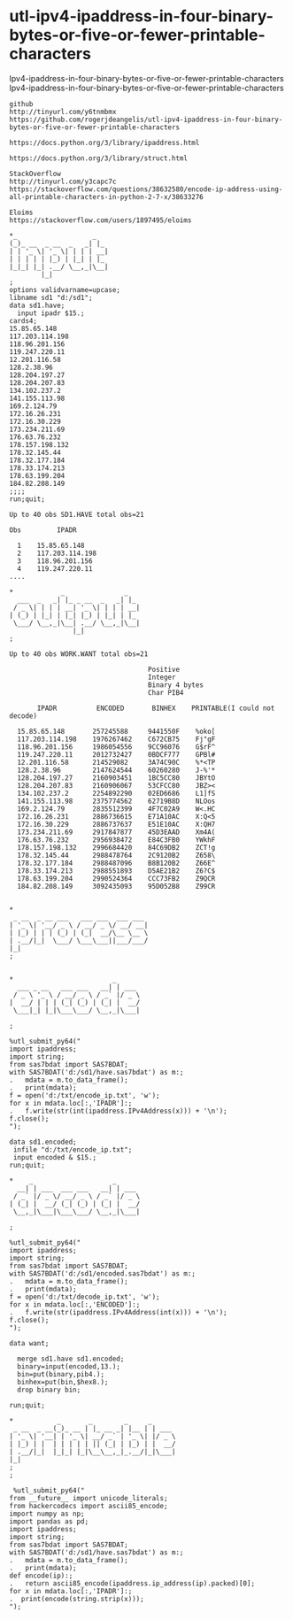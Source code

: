 # utl-ipv4-ipaddress-in-four-binary-bytes-or-five-or-fewer-printable-characters
Ipv4-ipaddress-in-four-binary-bytes-or-five-or-fewer-printable-characters 
    Ipv4-ipaddress-in-four-binary-bytes-or-five-or-fewer-printable-characters                                                  
                                                                                                                               
    github                                                                                                                     
    http://tinyurl.com/y6tnmbmx                                                                                                
    https://github.com/rogerjdeangelis/utl-ipv4-ipaddress-in-four-binary-bytes-or-five-or-fewer-printable-characters           
                                                                                                                               
    https://docs.python.org/3/library/ipaddress.html                                                                           
                                                                                                                               
    https://docs.python.org/3/library/struct.html                                                                              
                                                                                                                               
    StackOverflow                                                                                                              
    http://tinyurl.com/y3capc7c                                                                                                
    https://stackoverflow.com/questions/38632580/encode-ip-address-using-all-printable-characters-in-python-2-7-x/38633276     
                                                                                                                               
    Eloims                                                                                                                     
    https://stackoverflow.com/users/1897495/eloims                                                                             
                                                                                                                               
    *_                   _                                                                                                     
    (_)_ __  _ __  _   _| |_                                                                                                   
    | | '_ \| '_ \| | | | __|                                                                                                  
    | | | | | |_) | |_| | |_                                                                                                   
    |_|_| |_| .__/ \__,_|\__|                                                                                                  
            |_|                                                                                                                
    ;                                                                                                                          
    options validvarname=upcase;                                                                                               
    libname sd1 "d:/sd1";                                                                                                      
    data sd1.have;                                                                                                             
      input ipadr $15.;                                                                                                        
    cards4;                                                                                                                    
    15.85.65.148                                                                                                               
    117.203.114.198                                                                                                            
    118.96.201.156                                                                                                             
    119.247.220.11                                                                                                             
    12.201.116.58                                                                                                              
    128.2.38.96                                                                                                                
    128.204.197.27                                                                                                             
    128.204.207.83                                                                                                             
    134.102.237.2                                                                                                              
    141.155.113.98                                                                                                             
    169.2.124.79                                                                                                               
    172.16.26.231                                                                                                              
    172.16.30.229                                                                                                              
    173.234.211.69                                                                                                             
    176.63.76.232                                                                                                              
    178.157.198.132                                                                                                            
    178.32.145.44                                                                                                              
    178.32.177.184                                                                                                             
    178.33.174.213                                                                                                             
    178.63.199.204                                                                                                             
    184.82.208.149                                                                                                             
    ;;;;                                                                                                                       
    run;quit;                                                                                                                  
                                                                                                                               
    Up to 40 obs SD1.HAVE total obs=21                                                                                         
                                                                                                                               
    Obs         IPADR                                                                                                          
                                                                                                                               
      1    15.85.65.148                                                                                                        
      2    117.203.114.198                                                                                                     
      3    118.96.201.156                                                                                                      
      4    119.247.220.11                                                                                                      
    ....                                                                                                                       
                                                                                                                               
    *            _               _                                                                                             
      ___  _   _| |_ _ __  _   _| |_                                                                                           
     / _ \| | | | __| '_ \| | | | __|                                                                                          
    | (_) | |_| | |_| |_) | |_| | |_                                                                                           
     \___/ \__,_|\__| .__/ \__,_|\__|                                                                                          
                    |_|                                                                                                        
    ;                                                                                                                          
                                                                                                                               
    Up to 40 obs WORK.WANT total obs=21                                                                                        
                                                                                                                               
                                       Positive                                                                                
                                       Integer                                                                                 
                                       Binary 4 bytes                                                                          
                                       Char PIB4                                                                               
                                                                                                                               
           IPADR          ENCODED       BINHEX    PRINTABLE(I could not decode)                                                
                                                                                                                               
      15.85.65.148       257245588     9441550F    %oko[                                                                       
      117.203.114.198    1976267462    C672CB75    Fj"gF                                                                       
      118.96.201.156     1986054556    9CC96076    G$rF^                                                                       
      119.247.220.11     2012732427    0BDCF777    GPBl#                                                                       
      12.201.116.58      214529082     3A74C90C    %*<TP                                                                       
      128.2.38.96        2147624544    60260280    J-%'*                                                                       
      128.204.197.27     2160903451    1BC5CC80    JBYtO                                                                       
      128.204.207.83     2160906067    53CFCC80    JBZ><                                                                       
      134.102.237.2      2254892290    02ED6686    L1]fS                                                                       
      141.155.113.98     2375774562    62719B8D    NLOos                                                                       
      169.2.124.79       2835512399    4F7C02A9    W<.HC                                                                       
      172.16.26.231      2886736615    E71A10AC    X:Q<5                                                                       
      172.16.30.229      2886737637    E51E10AC    X:QH7                                                                       
      173.234.211.69     2917847877    45D3EAAD    Xm4A(                                                                       
      176.63.76.232      2956938472    E84C3FB0    YWkhF                                                                       
      178.157.198.132    2996684420    84C69DB2    ZCT!g                                                                       
      178.32.145.44      2988478764    2C9120B2    Z658\                                                                       
      178.32.177.184     2988487096    B8B120B2    Z66E^                                                                       
      178.33.174.213     2988551893    D5AE21B2    Z6?C$                                                                       
      178.63.199.204     2990524364    CCC73FB2    Z9QCR                                                                       
      184.82.208.149     3092435093    95D052B8    Z99CR                                                                       
                                                                                                                               
                                                                                                                               
    *                                                                                                                          
     _ __  _ __ ___   ___ ___  ___ ___                                                                                         
    | '_ \| '__/ _ \ / __/ _ \/ __/ __|                                                                                        
    | |_) | | | (_) | (_|  __/\__ \__ \                                                                                        
    | .__/|_|  \___/ \___\___||___/___/                                                                                        
    |_|                                                                                                                        
    ;                                                                                                                          
                                                                                                                               
                                                                                                                               
    *                         _                                                                                                
      ___ _ __   ___ ___   __| | ___                                                                                           
     / _ \ '_ \ / __/ _ \ / _` |/ _ \                                                                                          
    |  __/ | | | (_| (_) | (_| |  __/                                                                                          
     \___|_| |_|\___\___/ \__,_|\___|                                                                                          
                                                                                                                               
    ;                                                                                                                          
                                                                                                                               
    %utl_submit_py64("                                                                                                         
    import ipaddress;                                                                                                          
    import string;                                                                                                             
    from sas7bdat import SAS7BDAT;                                                                                             
    with SAS7BDAT('d:/sd1/have.sas7bdat') as m:;                                                                               
    .   mdata = m.to_data_frame();                                                                                             
    .   print(mdata);                                                                                                          
    f = open('d:/txt/encode_ip.txt', 'w');                                                                                     
    for x in mdata.loc[:,'IPADR']:;                                                                                            
    .   f.write(str(int(ipaddress.IPv4Address(x))) + '\n');                                                                    
    f.close();                                                                                                                 
    ");                                                                                                                        
                                                                                                                               
    data sd1.encoded;                                                                                                          
     infile "d:/txt/encode_ip.txt";                                                                                            
     input encoded & $15.;                                                                                                     
    run;quit;                                                                                                                  
                                                                                                                               
    *    _                    _                                                                                                
      __| | ___  ___ ___   __| | ___                                                                                           
     / _` |/ _ \/ __/ _ \ / _` |/ _ \                                                                                          
    | (_| |  __/ (_| (_) | (_| |  __/                                                                                          
     \__,_|\___|\___\___/ \__,_|\___|                                                                                          
                                                                                                                               
    ;                                                                                                                          
                                                                                                                               
    %utl_submit_py64("                                                                                                         
    import ipaddress;                                                                                                          
    import string;                                                                                                             
    from sas7bdat import SAS7BDAT;                                                                                             
    with SAS7BDAT('d:/sd1/encoded.sas7bdat') as m:;                                                                            
    .   mdata = m.to_data_frame();                                                                                             
    .   print(mdata);                                                                                                          
    f = open('d:/txt/decode_ip.txt', 'w');                                                                                     
    for x in mdata.loc[:,'ENCODED']:;                                                                                          
    .   f.write(str(ipaddress.IPv4Address(int(x))) + '\n');                                                                    
    f.close();                                                                                                                 
    ");                                                                                                                        
                                                                                                                               
    data want;                                                                                                                 
                                                                                                                               
      merge sd1.have sd1.encoded;                                                                                              
      binary=input(encoded,13.);                                                                                               
      bin=put(binary,pib4.);                                                                                                   
      binhex=put(bin,$hex8.);                                                                                                  
      drop binary bin;                                                                                                         
                                                                                                                               
    run;quit;                                                                                                                  
                                                                                                                               
    *           _       _        _     _                                                                                       
     _ __  _ __(_)_ __ | |_ __ _| |__ | | ___                                                                                  
    | '_ \| '__| | '_ \| __/ _` | '_ \| |/ _ \                                                                                 
    | |_) | |  | | | | | || (_| | |_) | |  __/                                                                                 
    | .__/|_|  |_|_| |_|\__\__,_|_.__/|_|\___|                                                                                 
    |_|                                                                                                                        
    ;                                                                                                                          
    ;                                                                                                                          
                                                                                                                               
     %utl_submit_py64("                                                                                                        
    from __future__ import unicode_literals;                                                                                   
    from hackercodecs import ascii85_encode;                                                                                   
    import numpy as np;                                                                                                        
    import pandas as pd;                                                                                                       
    import ipaddress;                                                                                                          
    import string;                                                                                                             
    from sas7bdat import SAS7BDAT;                                                                                             
    with SAS7BDAT('d:/sd1/have.sas7bdat') as m:;                                                                               
    .   mdata = m.to_data_frame();                                                                                             
    .   print(mdata);                                                                                                          
    def encode(ip):;                                                                                                           
    .   return ascii85_encode(ipaddress.ip_address(ip).packed)[0];                                                             
    for x in mdata.loc[:,'IPADR']:;                                                                                            
    .  print(encode(string.strip(x)));                                                                                         
    ");                                                                                                                        
                                                                                                                               
